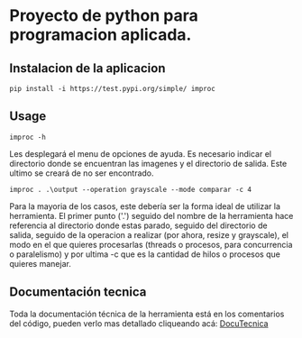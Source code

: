 # Proyecto de python para programacion aplicada.

## Instalacion de la aplicacion

```
pip install -i https://test.pypi.org/simple/ improc
```

## Usage

```
improc -h
````

Les desplegará el menu de opciones de ayuda. Es necesario indicar el directorio donde se encuentran las imagenes y el directorio de salida.  Este ultimo se creará de no ser encontrado.

```
improc . .\output --operation grayscale --mode comparar -c 4
```

Para la mayoria de los casos, este debería ser la forma ideal de utilizar la herramienta.
El primer punto ('.') seguido del nombre de la herramienta hace referencia al directorio donde estas parado, seguido del directorio de salida, seguido de la operacion a realizar (por ahora, resize y grayscale), el modo en el que quieres procesarlas (threads o procesos, para concurrencia o paralelismo) y por ultima -c que es la cantidad de hilos o procesos que quieres manejar.

## Documentación tecnica

Toda la documentación técnica de la herramienta está en los comentarios del código, pueden verlo mas detallado cliqueando acá: [DocuTecnica](https://imjesusleal.github.io/pa-grupo5/)
